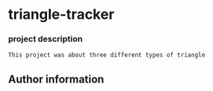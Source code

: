 # triangle-tracker

### project description

```
This project was about three different types of triangle

```
## Author information


